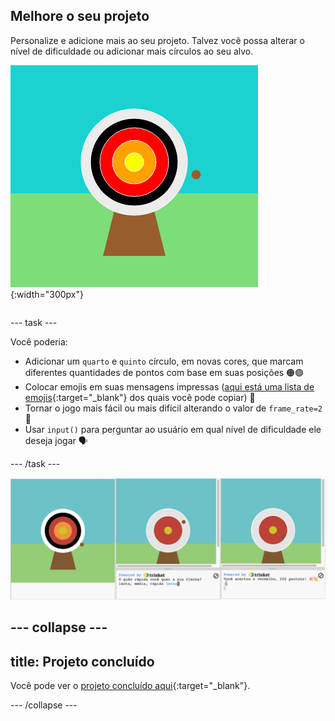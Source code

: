 ## Melhore o seu projeto

<div style="display: flex; flex-wrap: wrap">
<div style="flex-basis: 200px; flex-grow: 1; margin-right: 15px;">
Personalize e adicione mais ao seu projeto. Talvez você possa alterar o nível de dificuldade ou adicionar mais círculos ao seu alvo.
</div>
<div>

![A área de saída mostrando um alvo com cinco círculos.](images/five_circles.png){:width="300px"}

</div>
</div>

--- task ---

Você poderia:

+ Adicionar um `quarto` e `quinto` círculo, em novas cores, que marcam diferentes quantidades de pontos com base em suas posições 🟠🟣
+ Colocar emojis em suas mensagens impressas ([aqui está uma lista de emojis](https://unicode.org/emoji/charts/full-emoji-list.html){:target="_blank"} dos quais você pode copiar) 🎯
+ Tornar o jogo mais fácil ou mais difícil alterando o valor de `frame_rate=2`💨
+ Usar `input()` para perguntar ao usuário em qual nível de dificuldade ele deseja jogar 🗣️

--- /task ---

![Três ideias de projetos, uma com cinco círculos, uma com entrada input através de pergunta para definir a dificuldade e outra com emojis na mensagem de pontos.](images/upgrade-ideas.png)

--- collapse ---
---
title: Projeto concluído
---

Você pode ver o [projeto concluído aqui](https://editor.raspberrypi.org/projects/target-practice-solution){:target="_blank"}.

--- /collapse ---
